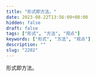 ```yaml
---
title: "形式即方法。"
date: 2023-08-22T13:56:09+08:00
hidden: false
draft: false
tags: ["形式", "方法", "观点"]
keywords: ["形式", "方法", "观点"]
description: ""
slug: "2202"
---
```


形式即方法。